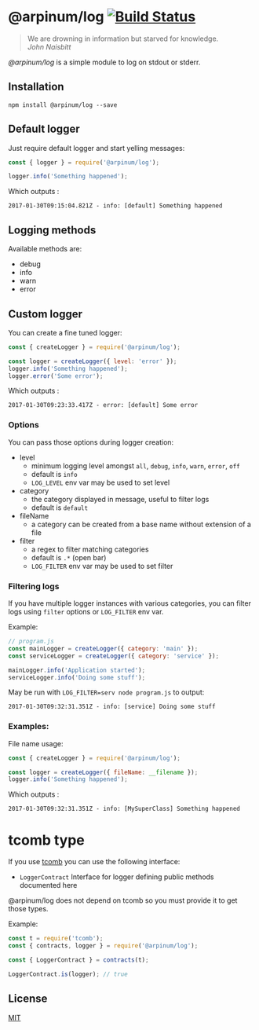 # @arpinum/log [![Build Status](https://travis-ci.org/arpinum-oss/js-log.svg?branch=master)](https://travis-ci.org/arpinum-oss/js-log)

> We are drowning in information but starved for knowledge.  
> <cite>John Naisbitt</cite>

_@arpinum/log_ is a simple module to log on stdout or stderr.

## Installation

```
npm install @arpinum/log --save
```

## Default logger

Just require default logger and start yelling messages:

```javascript
const { logger } = require('@arpinum/log');

logger.info('Something happened');
```

Which outputs :

```
2017-01-30T09:15:04.821Z - info: [default] Something happened
```

## Logging methods

Available methods are:

* debug
* info
* warn
* error

## Custom logger

You can create a fine tuned logger:

```javascript
const { createLogger } = require('@arpinum/log');

const logger = createLogger({ level: 'error' });
logger.info('Something happened');
logger.error('Some error');
```

Which outputs :

```
2017-01-30T09:23:33.417Z - error: [default] Some error
```

### Options

You can pass those options during logger creation:

* level
  * minimum logging level amongst `all`, `debug`, `info`, `warn`, `error`, `off`
  * default is `info`
  * `LOG_LEVEL` env var may be used to set level
* category
  * the category displayed in message, useful to filter logs
  * default is `default`
* fileName
  * a category can be created from a base name without extension of a file
* filter
  * a regex to filter matching categories
  * default is `.*` (open bar)
  * `LOG_FILTER` env var may be used to set filter

### Filtering logs

If you have multiple logger instances with various categories, you can filter logs using `filter` options or `LOG_FILTER` env var.

Example:

```javascript
// program.js
const mainLogger = createLogger({ category: 'main' });
const serviceLogger = createLogger({ category: 'service' });

mainLogger.info('Application started');
serviceLogger.info('Doing some stuff');
```

May be run with `LOG_FILTER=serv node program.js` to output:

```
2017-01-30T09:32:31.351Z - info: [service] Doing some stuff
```

### Examples:

File name usage:

```javascript
const { createLogger } = require('@arpinum/log');

const logger = createLogger({ fileName: __filename });
logger.info('Something happened');
```

Which outputs :

```
2017-01-30T09:32:31.351Z - info: [MySuperClass] Something happened
```

# tcomb type

If you use [tcomb] you can use the following interface:

* `LoggerContract` Interface for logger defining public methods documented here

@arpinum/log does not depend on tcomb so you must provide it to get those types.

Example:

```javascript
const t = require('tcomb');
const { contracts, logger } = require('@arpinum/log');

const { LoggerContract } = contracts(t);

LoggerContract.is(logger); // true
```

## License

[MIT](LICENSE)

[tcomb]: https://github.com/gcanti/tcomb
